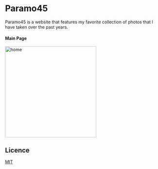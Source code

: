 # Paramo45

Paramo45 is a website that features my favorite collection of photos that I have taken over the past years.

#### Main Page

<img src='https://i.gyazo.com/1ad51dca030f66cccc6b963eb14d9abc.gif' alt='home' height='300'>

<!-- #### Gallery

<img src ='https://i.gyazo.com/5efde731c1afdf946b3ad6c9b5d4d0c0.gif' alt='gallery'>

#### Image Viewer

<img src ='https://i.gyazo.com/200596583c209a5c31e68127d4f1ce3b.gif' alt='Viewer'>

Link: [Paramo45](https://paramo45-fd869.web.app/) -->

## Licence

[MIT](https://choosealicense.com/licenses/mit/)


